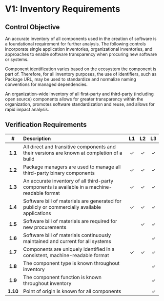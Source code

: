 # V1: Inventory Requirements

## Control Objective

An accurate inventory of all components used in the creation of software is a foundational requirement for further analysis. 
The following controls incorporate single application inventories, organizational inventories, and approaches to enable software transparency when procuring new software or systems.

Component identification varies based on the ecosystem the component is part of. 
Therefore, for all inventory purposes, the use of identifiers, such as Package URL, may be used to standardize and normalize naming conventions for managed dependencies.

An organization-wide inventory of all first-party and third-party (including open source) components allows for greater transparency within the organization, promotes software standardization and reuse, and allows for rapid impact analysis.

## Verification Requirements

|    #     | Description                                                                                   |  L1   |  L2   |  L3   |
| :------: | :-------------------------------------------------------------------------------------------- | :---: | :---: | :---: |
| **1.1**  | All direct and transitive components and their versions are known at completion of a build    |   ✓   |   ✓   |   ✓   |
| **1.2**  | Package managers are used to manage all third-party binary components                         |   ✓   |   ✓   |   ✓   |
| **1.3**  | An accurate inventory of all third-party components is available in a machine-readable format |   ✓   |   ✓   |   ✓   |
| **1.4**  | Software bill of materials are generated for publicly or commercially available applications  |   ✓   |   ✓   |   ✓   |
| **1.5**  | Software bill of materials are required for new procurements                                  |       |   ✓   |   ✓   |
| **1.6**  | Software bill of materials continuously maintained and current for all systems                |       |       |   ✓   |
| **1.7**  | Components are uniquely identified in a consistent, machine-readable format                   |   ✓   |   ✓   |   ✓   |
| **1.8**  | The component type is known throughout inventory                                              |       |       |   ✓   |
| **1.9**  | The component function is known throughout inventory                                          |       |       |   ✓   |
| **1.10** | Point of origin is known for all components                                                   |       |       |   ✓   |
